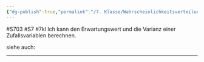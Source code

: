 ```yaml
---
{"dg-publish":true,"permalink":"/7. Klasse/Wahrscheinlichkeitsverteilungen/Erwartungswert und Varianz einer Zufallsvariablen/"}
---
```


#S703 #S7 #7kl
Ich kann den Erwartungswert und die Varianz einer Zufallsvariablen berechnen.

siehe auch:
___

